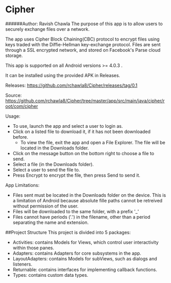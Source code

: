 # Cipher
######Author: Ravish Chawla
The purpose of this app is to allow users to securely exchange files over a network.

The app uses Cipher Block Chaining(CBC) protocol to encrypt files using keys traded with the Diffie-Hellman key-exchange protocol. Files are sent through a SSL encrypted network, and stored on Facebook's Parse cloud storage.

This app is supported on all Android versions >= 4.0.3 .

It can be installed using the provided APK in Releases. 

Releases: https://github.com/rchawla8/Cipher/releases/tag/0.1

Source: https://github.com/rchawla8/Cipher/tree/master/app/src/main/java/cipher/root/com/cipher


Usage:
  - To use, launch the app and select a user to login as.
  - Click on a listed file to download it, if it has not been downloaded before.
      - To view the file, exit the app and open a File Explorer. The file will be located in the Downloads folder.
  - Click on the message button on the bottom right to choose a file to send.
  - Select a file (in the Downloads folder).
  - Select a user to send the file to.
  - Press Encrypt to encrypt the file, then press Send to send it.

App Limitations:
  - Files sent must be located in the Downloads folder on the device. This is a limitation of Android because absolute fille paths cannot be retreived without permission of the user.
  - Files will be downloaded to the same folder, with a prefix '_'
  - Files cannot have periods ('.') in the filename, other than a period separating the name and extension.

##Project Structure
This project is divided into 5 packages:

- Activities: contains Models for Views, which control user interactivity within those panes.
- Adapters: contains Adapters for core subsystems in the app.
- LayoutAdapters: contains Models for subViews, such as dialogs and listeners.
- Returnable: contains interfaces for implementing callback functions.
- Types: contains custom data types.
